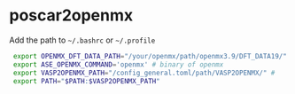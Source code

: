 # poscar2openmx

Add the path to `~/.bashrc` or `~/.profile`
``` bash
 export OPENMX_DFT_DATA_PATH="/your/openmx/path/openmx3.9/DFT_DATA19/"
 export ASE_OPENMX_COMMAND='openmx' # binary of openmx
 export VASP2OPENMX_PATH="/config_general.toml/path/VASP2OPENMX/" # 
 export PATH="$PATH:$VASP2OPENMX_PATH"
```
